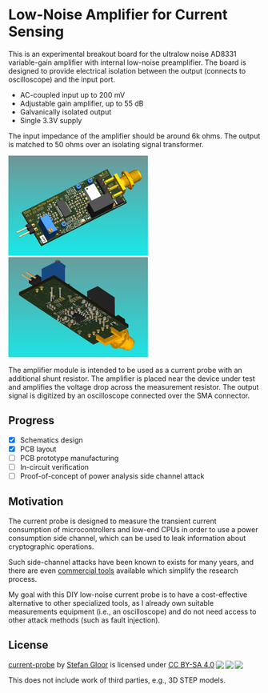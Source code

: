 # Low-Noise Amplifier for Current Sensing

This is an experimental breakout board for the ultralow noise AD8331
variable-gain amplifier with internal low-noise preamplifier. 
The board is designed to provide electrical isolation
between the output (connects to oscilloscope) and the input port.

- AC-coupled input up to 200 mV
- Adjustable gain amplifier, up to 55 dB
- Galvanically isolated output
- Single 3.3V supply

The input impedance of the amplifier should be around 6k ohms.
The output is matched to 50 ohms over an isolating signal transformer.

<img src="./docs/pcb.png" height="200px" /><img src="./docs/pcb2.png" height="200px" />

The amplifier module is intended to be used as a current probe with
an additional shunt resistor. The amplifier is placed near the device 
under test and amplifies the voltage drop across the measurement resistor.
The output signal is digitized by an oscilloscope connected over the SMA connector.

## Progress

- [x] Schematics design
- [x] PCB layout
- [ ] PCB prototype manufacturing
- [ ] In-circuit verification
- [ ] Proof-of-concept of power analysis side channel attack

## Motivation
The current probe is designed to measure the transient current consumption
of microcontrollers and low-end CPUs in order to use a power consumption
side channel, which can be used to leak information about cryptographic
operations.

Such side-channel attacks have been known to exists for many years, and there
are even [commercial tools](https://chipwhisperer.readthedocs.io/en/latest/getting-started.html)
available which simplify the research process.

My goal with this DIY low-noise current probe is to have a cost-effective 
alternative to other specialized tools, as I already own 
suitable measurements equipment (i.e., an oscilloscope) 
and do not need access to other attack methods (such as fault injection).

## License

<p xmlns:cc="http://creativecommons.org/ns#" xmlns:dct="http://purl.org/dc/terms/"><a property="dct:title" rel="cc:attributionURL" href="https://github.com/stgloorious/current-probe">current-probe</a> by <a rel="cc:attributionURL dct:creator" property="cc:attributionName" href="https://github.com/stgloorious/">Stefan Gloor</a> is licensed under <a href="http://creativecommons.org/licenses/by-sa/4.0/?ref=chooser-v1" target="_blank" rel="license noopener noreferrer" style="display:inline-block;">CC BY-SA 4.0<img style="height:22px!important;margin-left:3px;vertical-align:text-bottom;" src="https://mirrors.creativecommons.org/presskit/icons/cc.svg?ref=chooser-v1"><img style="height:22px!important;margin-left:3px;vertical-align:text-bottom;" src="https://mirrors.creativecommons.org/presskit/icons/by.svg?ref=chooser-v1"><img style="height:22px!important;margin-left:3px;vertical-align:text-bottom;" src="https://mirrors.creativecommons.org/presskit/icons/sa.svg?ref=chooser-v1"></a></p>

This does not include work of third parties, e.g., 3D STEP models.
